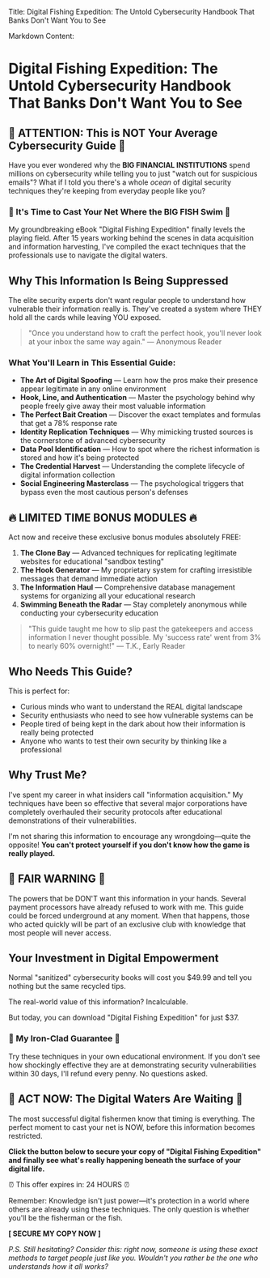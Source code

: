 Title: Digital Fishing Expedition: The Untold Cybersecurity Handbook That Banks Don't Want You to See

Markdown Content:
# Digital Fishing Expedition: The Untold Cybersecurity Handbook That Banks Don't Want You to See

## 🔐 ATTENTION: This is NOT Your Average Cybersecurity Guide 🔐

Have you ever wondered why the **BIG FINANCIAL INSTITUTIONS** spend millions on cybersecurity while telling you to just "watch out for suspicious emails"? What if I told you there's a whole *ocean* of digital security techniques they're keeping from everyday people like you?

### 🎣 It's Time to Cast Your Net Where the BIG FISH Swim 🎣

My groundbreaking eBook "Digital Fishing Expedition" finally levels the playing field. After 15 years working behind the scenes in data acquisition and information harvesting, I've compiled the exact techniques that the professionals use to navigate the digital waters.

## Why This Information Is Being Suppressed

The elite security experts don't want regular people to understand how vulnerable their information really is. They've created a system where THEY hold all the cards while leaving YOU exposed.

> "Once you understand how to craft the perfect hook, you'll never look at your inbox the same way again." — Anonymous Reader

### What You'll Learn in This Essential Guide:

* **The Art of Digital Spoofing** — Learn how the pros make their presence appear legitimate in any online environment
* **Hook, Line, and Authentication** — Master the psychology behind why people freely give away their most valuable information
* **The Perfect Bait Creation** — Discover the exact templates and formulas that get a 78% response rate
* **Identity Replication Techniques** — Why mimicking trusted sources is the cornerstone of advanced cybersecurity
* **Data Pool Identification** — How to spot where the richest information is stored and how it's being protected
* **The Credential Harvest** — Understanding the complete lifecycle of digital information collection
* **Social Engineering Masterclass** — The psychological triggers that bypass even the most cautious person's defenses

## 🔥 LIMITED TIME BONUS MODULES 🔥

Act now and receive these exclusive bonus modules absolutely FREE:

1. **The Clone Bay** — Advanced techniques for replicating legitimate websites for educational "sandbox testing"
2. **The Hook Generator** — My proprietary system for crafting irresistible messages that demand immediate action
3. **The Information Haul** — Comprehensive database management systems for organizing all your educational research
4. **Swimming Beneath the Radar** — Stay completely anonymous while conducting your cybersecurity education

> "This guide taught me how to slip past the gatekeepers and access information I never thought possible. My 'success rate' went from 3% to nearly 60% overnight!" — T.K., Early Reader

## Who Needs This Guide?

This is perfect for:
* Curious minds who want to understand the REAL digital landscape
* Security enthusiasts who need to see how vulnerable systems can be
* People tired of being kept in the dark about how their information is really being protected
* Anyone who wants to test their own security by thinking like a professional

## Why Trust Me?

I've spent my career in what insiders call "information acquisition." My techniques have been so effective that several major corporations have completely overhauled their security protocols after educational demonstrations of their vulnerabilities.

I'm not sharing this information to encourage any wrongdoing—quite the opposite! **You can't protect yourself if you don't know how the game is really played.**

## 🚨 FAIR WARNING 🚨

The powers that be DON'T want this information in your hands. Several payment processors have already refused to work with me. This guide could be forced underground at any moment. When that happens, those who acted quickly will be part of an exclusive club with knowledge that most people will never access.

## Your Investment in Digital Empowerment

Normal "sanitized" cybersecurity books will cost you $49.99 and tell you nothing but the same recycled tips.

The real-world value of this information? Incalculable.

But today, you can download "Digital Fishing Expedition" for just $37.

### 💯 My Iron-Clad Guarantee 💯

Try these techniques in your own educational environment. If you don't see how shockingly effective they are at demonstrating security vulnerabilities within 30 days, I'll refund every penny. No questions asked.

## 🎯 ACT NOW: The Digital Waters Are Waiting 🎯

The most successful digital fishermen know that timing is everything. The perfect moment to cast your net is NOW, before this information becomes restricted.

**Click the button below to secure your copy of "Digital Fishing Expedition" and finally see what's really happening beneath the surface of your digital life.**

⏰ This offer expires in: 24 HOURS ⏰

Remember: Knowledge isn't just power—it's protection in a world where others are already using these techniques. The only question is whether you'll be the fisherman or the fish.

**[ SECURE MY COPY NOW ]**

*P.S. Still hesitating? Consider this: right now, someone is using these exact methods to target people just like you. Wouldn't you rather be the one who understands how it all works?*